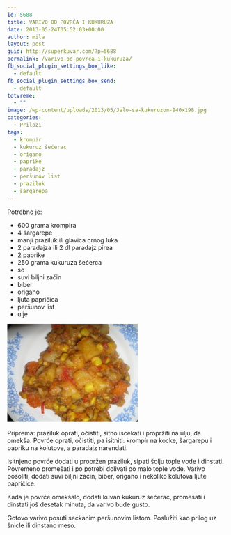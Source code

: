 ```yaml
---
id: 5688
title: VARIVO OD POVRĆA I KUKURUZA
date: 2013-05-24T05:52:03+00:00
author: mila
layout: post
guid: http://superkuvar.com/?p=5688
permalink: /varivo-od-povrća-i-kukuruza/
fb_social_plugin_settings_box_like:
  - default
fb_social_plugin_settings_box_send:
  - default
totvreme:
  - ""
image: /wp-content/uploads/2013/05/Jelo-sa-kukuruzom-940x198.jpg
categories:
  - Prilozi
tags:
  - krompir
  - kukuruz šećerac
  - origano
  - paprike
  - paradajz
  - peršunov list
  - praziluk
  - šargarepa
---
```

Potrebno je:

  * 600 grama krompira
  * 4 šargarepe
  * manji praziluk ili glavica crnog luka
  * 2 paradajza ili 2 dl paradajz pirea
  * 2 paprike
  * 250 grama kukuruza šećerca
  * so
  * suvi biljni začin
  * biber
  * origano
  * ljuta papričica
  * peršunov list
  * ulje

<img class="alignnone size-medium wp-image-5693" src="/wp-content/uploads/2013/05/Jelo-sa-kukuruzom-300x225.jpg" alt="Jelo sa kukuruzom" width="300" height="225" /> 

Priprema: praziluk oprati, očistiti, sitno iscekati i propržiti na ulju, da omekša. Povrće oprati, očistiti, pa isitniti: krompir na kocke, šargarepu i papriku na kolutove, a paradajz narendati.

Isitnjeno povrće dodati u propržen praziluk, sipati šolju tople vode i dinstati. Povremeno promešati i po potrebi dolivati po malo tople vode. Varivo posoliti, dodati suvi biljni začin, biber, origano i nekoliko kolutova ljute papričice.

Kada je povrće omekšalo, dodati kuvan kukuruz šećerac, promešati i dinstati još desetak minuta, da varivo bude gusto.

Gotovo varivo posuti seckanim peršunovim listom. Poslužiti kao prilog uz šnicle ili dinstano meso.